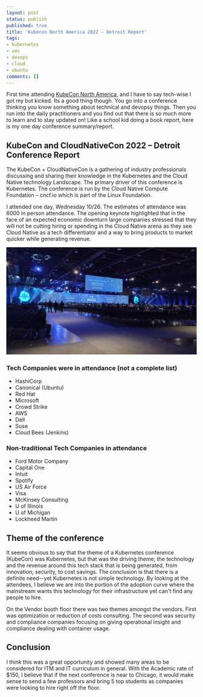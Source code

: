 ```yaml
---
layout: post
status: publish
published: true
title: 'Kubecon North America 2022 - Detroit Report'
tags: 
- kubernetes
- vms
- devops
- cloud
- ubuntu
comments: []
---
```


First time attending [KubeCon North America](https://events.linuxfoundation.org/kubecon-cloudnativecon-north-america/ "webpage Kubecon North America 2022"), and I have to say tech-wise I got my but kicked. Its a good thing though. You go into a conference thinking you know something about technical and devopsy things. Then you run into the daily practitioners and you find out that there is so much more to learn and to stay updated on! Like a school kid doing a book report, here is my one day conference summary/report.

## KubeCon and CloudNativeCon 2022 – Detroit Conference Report

The KubeCon + CloudNativeCon is a gathering of industry professionals discussing and sharing their knowledge in the Kubernetes and the Cloud Native technology Landscape.  The primary driver of this conference is Kubernetes. The conference is run by the Cloud Native Compute Foundation – cncf.io which is part of the Linux Foundation.

I attended one day, Wednesday 10/26. The estimates of attendance was 6000 in person attendance. The opening keynote highlighted that in the face of an expected economic downturn large companies stressed that they will not be cutting hiring or spending in the Cloud Native arena as they see Cloud Native as a tech differentiator and a way to bring products to market quicker while generating revenue.

![*Kubecon KeyNote*](/assets/kubecon/kubecon1.jpg "kubecon keynote")

### Tech Companies were in attendance (not a complete list)

* HashiCorp
* Canonical (Ubuntu)
* Red Hat
* Microsoft
* Crowd Strike
* AWS
* Dell
* Suse
* Cloud Bees (Jenkins)

### Non-traditional Tech Companies in attendance

* Ford Motor Company
* Capital One
* Intuit
* Spotify
* US Air Force
* Visa
* McKinsey Consulting
* U of Illinois
* U of Michigan
* Lockheed Martin

## Theme of the conference

It seems obvious to say that the theme of a Kubernetes conference (KubeCon) was Kubernetes, but that was the driving theme; the technology and the revenue around this tech stack that is being generated, from innovation, security, to cost savings.  The conclusion is that there is a definite need--yet Kubernetes is not simple technology.  By looking at the attendees, I believe we are into the portion of the adoption curve where the mainstream wants this technology for their infrastructure yet can't find any people to hire.

On the Vendor booth floor there was two themes amongst the vendors. First was optimization or reduction of costs consulting.  The second was security and compliance companies focusing on giving operational insight and compliance dealing with container usage.

## Conclusion

I think this was a great opportunity and showed many areas to be considered for ITM and IT curriculum in general.  With the Academic rate of $150, I believe that if the next conference is near to Chicago, it would make sense to send a few professors and bring 5 top students as companies were looking to hire right off the floor.
